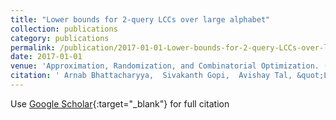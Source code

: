 ```yaml
---
title: "Lower bounds for 2-query LCCs over large alphabet"
collection: publications
category: publications
permalink: /publication/2017-01-01-Lower-bounds-for-2-query-LCCs-over-large-alphabet
date: 2017-01-01
venue: 'Approximation, Randomization, and Combinatorial Optimization. (APPROX RANDOM 2017)'
citation: ' Arnab Bhattacharyya,  Sivakanth Gopi,  Avishay Tal, &quot;Lower bounds for 2-query LCCs over large alphabet.&quot; Approximation, Randomization, and Combinatorial Optimization. (APPROX RANDOM 2017), 2017.'
---
```

Use [Google Scholar](https://scholar.google.com/scholar?q=Lower+bounds+for+2+query+LCCs+over+large+alphabet){:target="_blank"} for full citation